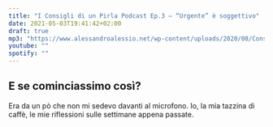 ```yaml
---
title: "I Consigli di un Pirla Podcast Ep.3 – “Urgente” è soggettivo"
date: 2021-05-03T19:41:42+02:00
draft: true
mp3: "https://www.alessandroalessio.net/wp-content/uploads/2020/08/Consigli_di_un_pirla_EP_3.mp3"
youtube: ""
spotify: ""
---
```


## E se cominciassimo così?

Era da un pò che non mi sedevo davanti al microfono.
Io, la mia tazzina di caffè, le mie riflessioni sulle settimane appena passate.